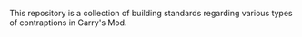 This repository is a collection of building standards regarding various types of contraptions in Garry's Mod.
